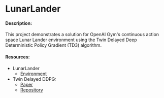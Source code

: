 # LunarLander

#### Description:
This project demonstrates a solution for OpenAI Gym's continuous action space Lunar Lander environment using the Twin Delayed Deep Deterministic Policy Gradient (TD3) algorithm. 
 
#### Resources:
 - LunarLander 
   - [Environment](http://gym.openai.com/envs/LunarLanderContinuous-v2/)
 - Twin Delayed DDPG:
   - [Paper](https://arxiv.org/abs/1802.09477)
   - [Repository](https://github.com/sfujim/TD3)
   
   
   